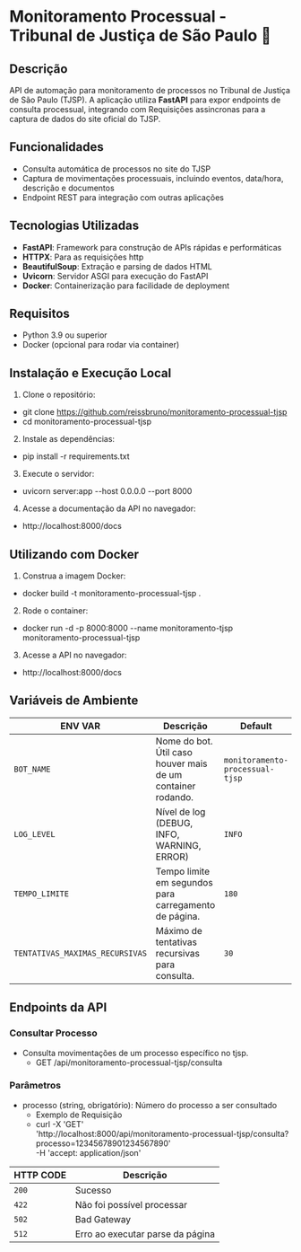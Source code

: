 # Monitoramento Processual - Tribunal de Justiça de São Paulo :robot:

## Descrição
API de automação para monitoramento de processos no Tribunal de Justiça de São Paulo (TJSP). A aplicação utiliza **FastAPI** para expor endpoints de consulta processual, integrando com Requisições assincronas para a captura de dados do site oficial do TJSP.


## Funcionalidades
- Consulta automática de processos no site do TJSP
- Captura de movimentações processuais, incluindo eventos, data/hora, descrição e documentos
- Endpoint REST para integração com outras aplicações


## Tecnologias Utilizadas
- **FastAPI**: Framework para construção de APIs rápidas e performáticas
- **HTTPX**: Para as requisições http
- **BeautifulSoup**: Extração e parsing de dados HTML
- **Uvicorn**: Servidor ASGI para execução do FastAPI
- **Docker**: Containerização para facilidade de deployment


## Requisitos
- Python 3.9 ou superior
- Docker (opcional para rodar via container)


## Instalação e Execução Local


1. Clone o repositório:
- git clone https://github.com/reissbruno/monitoramento-processual-tjsp
- cd monitoramento-processual-tjsp


2. Instale as dependências:
- pip install -r requirements.txt


3. Execute o servidor:
- uvicorn server:app --host 0.0.0.0 --port 8000


4. Acesse a documentação da API no navegador:
- http://localhost:8000/docs


## Utilizando com Docker
1. Construa a imagem Docker:
- docker build -t monitoramento-processual-tjsp .


2. Rode o container:
- docker run -d -p 8000:8000 --name monitoramento-tjsp monitoramento-processual-tjsp


3. Acesse a API no navegador:
- http://localhost:8000/docs


## Variáveis de Ambiente
| ENV VAR | Descrição | Default |
| --------- | ---------- | --------- |
| `BOT_NAME` | Nome do bot. Útil caso houver mais de um container rodando. | `monitoramento-processual-tjsp` |
| `LOG_LEVEL` | Nível de log (DEBUG, INFO, WARNING, ERROR) | `INFO` |
| `TEMPO_LIMITE` | Tempo limite em segundos para carregamento de página. | `180` |
| `TENTATIVAS_MAXIMAS_RECURSIVAS` | Máximo de tentativas recursivas para consulta. | `30` |



## Endpoints da API

### Consultar Processo
* Consulta movimentações de um processo específico no tjsp.
    - GET /api/monitoramento-processual-tjsp/consulta


### Parâmetros
* processo (string, obrigatório): Número do processo a ser consultado
    - Exemplo de Requisição
    - curl -X 'GET' \
        'http://localhost:8000/api/monitoramento-processual-tjsp/consulta?processo=12345678901234567890' \
        -H 'accept: application/json'



| HTTP CODE | Descrição |
| --------- | --------- |
| `200`     |Sucesso |
| `422`     |Não foi possível processar |
| `502`     |Bad Gateway |
| `512`     |Erro ao executar parse da página |

